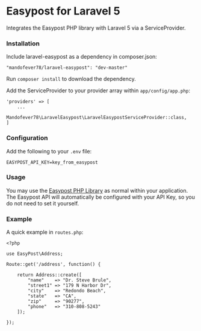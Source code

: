 Easypost for Laravel 5
==============

Integrates the Easypost PHP library with Laravel 5 via a ServiceProvider.

### Installation

Include laravel-easypost as a dependency in composer.json:

~~~
"mandofever78/laravel-easypost": "dev-master"
~~~

Run `composer install` to download the dependency.

Add the ServiceProvider to your provider array within `app/config/app.php`:

~~~
'providers' => [
    ...
    Mandofever78\LaravelEasypost\LaravelEasypostServiceProvider::class,
]
~~~

### Configuration

Add the following to your `.env` file:
~~~
EASYPOST_API_KEY=key_from_easypost
~~~

### Usage

You may use the [Easypost PHP Library](https://github.com/easypost/easypost-php) as normal within your application. The Easypost API will automatically be configured with your API Key, so you do not need to set it yourself.

### Example

A quick example in `routes.php`: 
~~~
<?php

use EasyPost\Address;

Route::get('/address', function() {

    return Address::create([
        "name"    => "Dr. Steve Brule",
        "street1" => "179 N Harbor Dr",
        "city"    => "Redondo Beach",
        "state"   => "CA",
        "zip"     => "90277",
        "phone"   => "310-808-5243"
    ]);

});

~~~